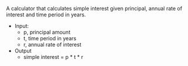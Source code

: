 A calculator that calculates simple interest given principal, annual rate of interest and time period in years.
* Input:
	* p, principal amount
   * t, time period in years
   * r, annual rate of interest
* Output
   * simple interest = p * t * r
